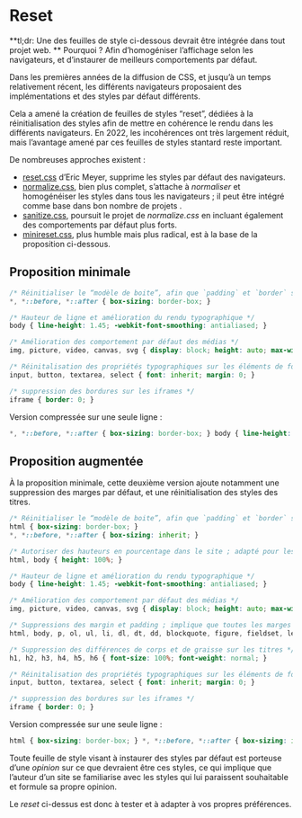 # Reset

**tl;dr: Une des feuilles de style ci-dessous devrait être intégrée dans tout projet web. ** Pourquoi ? Afin d’homogéniser l’affichage selon les navigateurs, et d’instaurer de meilleurs comportements par défaut.

Dans les premières années de la diffusion de CSS, et jusqu’à un temps relativement récent, les différents navigateurs proposaient des implémentations et des styles par défaut différents. 

Cela a amené la création de feuilles de styles “reset”, dédiées à la réinitialisation des styles afin de mettre en cohérence le rendu dans les différents navigateurs. En 2022, les incohérences ont très largement réduit, mais l’avantage amené par ces feuilles de styles stantard reste important.

De nombreuses approches existent :     
* [reset.css](https://meyerweb.com/eric/tools/css/reset/reset.css) d’Eric Meyer, supprime les styles par défaut des navigateurs.   
* [normalize.css](https://necolas.github.io/normalize.css/), bien plus complet, s’attache à *normaliser* et homogénéiser les styles dans tous les navigateurs ; il peut être intégré comme base dans bon nombre de projets .    
* [sanitize.css](https://github.com/csstools/sanitize.css/blob/main/sanitize.css), poursuit le projet de *normalize.css* en incluant également des comportements par défaut plus forts.
* [minireset.css](https://github.com/jgthms/minireset.css), plus humble mais plus radical, est à la base de la proposition ci-dessous.

## Proposition minimale

```css
/* Réinitialiser le “modèle de boite”, afin que `padding` et `border` soient contenus dans le `width` d’un élément */
*, *::before, *::after { box-sizing: border-box; }

/* Hauteur de ligne et amélioration du rendu typographique */
body { line-height: 1.45; -webkit-font-smoothing: antialiased; }

/* Amélioration des comportement par défaut des médias */
img, picture, video, canvas, svg { display: block; height: auto; max-width: 100%; }

/* Réinitalisation des propriétés typographiques sur les éléments de formulaire */
input, button, textarea, select { font: inherit; margin: 0; }

/* suppression des bordures sur les iframes */
iframe { border: 0; }
```
Version compressée sur une seule ligne : 

```css
*, *::before, *::after { box-sizing: border-box; } body { line-height: 1.45; -webkit-font-smoothing: antialiased; } img, picture, video, canvas, svg { display: block; height: auto; max-width: 100%; } input, button, textarea, select { font: inherit; margin: 0; } iframe { border: 0; }

```

## Proposition augmentée

À la proposition minimale, cette deuxième version ajoute notamment une suppression des marges par défaut, et une réinitialisation des styles des titres.

```css
/* Réinitialiser le “modèle de boite”, afin que `padding` et `border` soient contenus dans le `width` d’un élément */
html { box-sizing: border-box; }
*, *::before, *::after { box-sizing: inherit; }

/* Autoriser des hauteurs en pourcentage dans le site ; adapté pour les sites “application” */
html, body { height: 100%; }

/* Hauteur de ligne et amélioration du rendu typographique */
body { line-height: 1.45; -webkit-font-smoothing: antialiased; }

/* Amélioration des comportement par défaut des médias */
img, picture, video, canvas, svg { display: block; height: auto; max-width: 100%; }

/* Suppressions des margin et padding ; implique que toutes les marges “naturelles” des éléments soient redéfinies */
html, body, p, ol, ul, li, dl, dt, dd, blockquote, figure, fieldset, legend, textarea, pre, iframe, hr, h1, h2, h3, h4, h5, h6 { margin: 0; padding: 0; }

/* Suppression des différences de corps et de graisse sur les titres */
h1, h2, h3, h4, h5, h6 { font-size: 100%; font-weight: normal; }

/* Réinitalisation des propriétés typographiques sur les éléments de formulaire */
input, button, textarea, select { font: inherit; margin: 0; }

/* suppression des bordures sur les iframes */
iframe { border: 0; }
```

Version compressée sur une seule ligne : 

```css
html { box-sizing: border-box; } *, *::before, *::after { box-sizing: inherit; } html, body { height: 100%; } body { line-height: 1.45; -webkit-font-smoothing: antialiased; } img, picture, video, canvas, svg { display: block; height: auto; max-width: 100%; } html, body, p, ol, ul, li, dl, dt, dd, blockquote, figure, fieldset, legend, textarea, pre, iframe, hr, h1, h2, h3, h4, h5, h6 { margin: 0; padding: 0; } h1, h2, h3, h4, h5, h6 { font-size: 100%; font-weight: normal; } input, button, textarea, select { font: inherit; margin: 0; } iframe { border: 0; }
```


Toute feuille de style visant à instaurer des styles par défaut est porteuse d’une *opinion* sur ce que devraient être ces styles, ce qui implique que l’auteur d’un site se familiarise avec les styles qui lui paraissent souhaitable et formule sa propre opinion.

Le *reset* ci-dessus est donc à tester et à adapter à vos propres préférences.